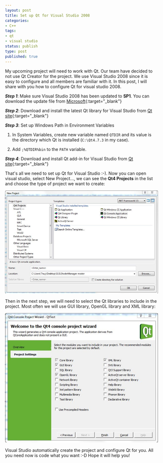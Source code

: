 ```yaml
---
layout: post
title: Set up Qt for Visual Studio 2008
categories:
- C++
tags:
- qt
- visual studio
status: publish
type: post
published: true
---
```


My upcoming project will need to work with Qt. Our team have decided to not use Qt Creator for the project. We use Visual Studio 2008 since it is easy to configure and all members are familiar with it. In this post, I will share with you how to configure Qt for visual studio 2008.

**_Step 1_**: Make sure Visual Studio 2008 has been updated to **SP1**. You can download the update file from [Microsoft][VisualStudio2008SP1]{:target="_blank"}

**_Step 2_**: Download and install the latest Qt library for Visual Studio from [Qt site][QtVisualStudio2008]{:target="_blank"}

**_Step 3_**: Set up Windows Path in Environment Variables

  1. In System Variables, create new variable named `QTDIR` and its value is the directory which Qt is installed (`C:\Qt4.7.3` in my case).

  2. Add `;%QTDIR%bin` to the `PATH` variable.

**_Step 4_**: Download and install Qt add-in for Visual Studio from [Qt site][QtVS2008AddIn]{:target="_blank"}

That's all we need to set up Qt for Visual Studio :-). Now you can open visual studio, select New Project..., we can see the **Qt4 Projects** in the list and choose the type of project we want to create:

![](/images/qtnewproject.jpg)

Then in the next step, we will need to select the Qt libraries to include in the project. Most often we will use GUI library, OpenGL library and XML library:

![](/images/qtnewprojectsetup.jpg)

Visual Studio automatically create the project and configure Qt for you. All you need now is code what you want :-D Hope it will help you!

[VisualStudio2008SP1]: http://www.microsoft.com/download/en/details.aspx?id=13276
[QtVisualStudio2008]: http://download.qt-project.org/official_releases/qt/4.8/4.8.6/qt-opensource-windows-x86-vs2008-4.8.6.exe
[QtVS2008AddIn]: http://download.qt-project.org/official_releases/vsaddin/qt-vs-addin-1.1.11-opensource.exe
